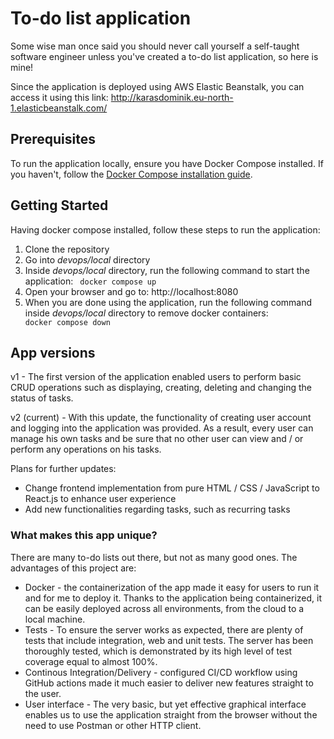 # To-do list application

Some wise man once said you should never call yourself a self-taught software engineer unless you've created a to-do list application, so here is mine!

Since the application is deployed using AWS Elastic Beanstalk, you can access it using this link: <link>http://karasdominik.eu-north-1.elasticbeanstalk.com/</link>

## Prerequisites
To run the application locally, ensure you have Docker Compose installed. If you haven't, follow the [Docker Compose installation guide](https://docs.docker.com/compose/install/).
## Getting Started

Having docker compose installed, follow these steps to run the application:

1. Clone the repository
2. Go into <i>devops/local</i> directory
3. Inside <i>devops/local</i> directory, run the following command to start the application:
<code> docker compose up </code>
4. Open your browser and go to: <link>http://localhost:8080</link>
5. When you are done using the application, run the following command inside <i>devops/local</i> directory to remove docker containers:
<code> docker compose down </code>

## App versions

v1 - The first version of the application enabled users to perform basic CRUD operations such as displaying, creating, deleting and changing the status of tasks.

v2 (current) - With this update, the functionality of creating user account and logging into the application was provided. As a result, every user can manage his own tasks and be sure that no other user can view and / or perform any operations on his tasks.

Plans for further updates:
- Change frontend implementation from pure HTML / CSS / JavaScript to React.js to enhance user experience
- Add new functionalities regarding tasks, such as recurring tasks

### What makes this app unique?

There are many to-do lists out there, but not as many good ones. The advantages of this project are:
- Docker - the containerization of the app made it easy for users to run it and for me to deploy it. Thanks to the application being containerized, it can be easily deployed across all environments, from the cloud to a local machine.
- Tests - To ensure the server works as expected, there are plenty of tests that include integration, web and unit tests. The server has been thoroughly tested, which is demonstrated by its high level of test coverage equal to almost 100%.
- Continous Integration/Delivery - configured CI/CD workflow using GitHub actions made it much easier to deliver new features straight to the user.
- User interface - The very basic, but yet effective graphical interface enables us to use the application straight from the browser without the need to use Postman or other HTTP client.
